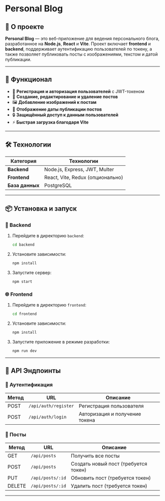 # Personal Blog

&#x20;

## 📝 О проекте

**Personal Blog** — это веб-приложение для ведения персонального блога, разработанное на **Node.js**, **React** и **Vite**. Проект включает **frontend** и **backend**, поддерживает аутентификацию пользователей по токену, а также позволяет публиковать посты с изображениями, текстом и датой публикации.

---

## 🚀 Функционал

- 📌 **Регистрация и авторизация пользователей** с JWT-токеном
- 📝 **Создание, редактирование и удаление постов**
- 🖼 **Добавление изображений к постам**
- 📅 **Отображение даты публикации постов**
- 🔒 **Защищённый доступ к данным пользователей**
- ⚡ **Быстрая загрузка благодаря Vite**

---

## 🛠️ Технологии

| Категория         | Технологии                       |
| ----------------- | -------------------------------- |
| **Backend**       | Node.js, Express, JWT, Multer    |
| **Frontend**      | React, Vite, Redux (опционально) |
| **База данных**   | PostgreSQL           |

---

## 📦 Установка и запуск

### 🔧 Backend

1. Перейдите в директорию `backend`:
    ```sh
    cd backend
    ```
2. Установите зависимости:
    ```sh
    npm install
    ```
3. Запустите сервер:
    ```sh
    npm start
    ```

### 🌐 Frontend

1. Перейдите в директорию `frontend`:
    ```sh
    cd frontend
    ```
2. Установите зависимости:
    ```sh
    npm install
    ```
3. Запустите приложение в режиме разработки:
    ```sh
    npm run dev
    ```

---

## 📌 API Эндпоинты

### 📍 Аутентификация

| Метод | URL                  | Описание                       |
| ----- | -------------------- | ------------------------------ |
| POST  | `/api/auth/register` | Регистрация пользователя       |
| POST  | `/api/auth/login`    | Авторизация и получение токена |

### 📍 Посты

| Метод  | URL              | Описание                             |
| ------ | ---------------- | ------------------------------------ |
| GET    | `/api/posts`     | Получить все посты                   |
| POST   | `/api/posts`     | Создать новый пост (требуется токен) |
| PUT    | `/api/posts/:id` | Обновить пост (требуется токен)      |
| DELETE | `/api/posts/:id` | Удалить пост (требуется токен)       |

---
